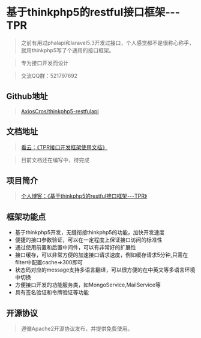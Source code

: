 基于thinkphp5的restful接口框架---TPR
===============

> 之前有用过phalapi和laravel5.3开发过接口，个人感觉都不是很称心称手，就用thinkphp5写了个通用的接口框架。

> 专为接口开发而设计

> 交流QQ群：521797692

## Github地址
> [AxiosCros/thinkphp5-restfulapi](https://github.com/AxiosCros/thinkphp5-restfulapi.git)

## 文档地址
> [看云：《TPR接口开发框架使用文档》](http://www.kancloud.cn/axios/tpr)

> 目前文档还在编写中，待完成

## 项目简介
> [个人博客：《基于thinkphp5的restful接口框架---TPR》](https://hanxv.cn/archives/88.html)

## 框架功能点
* 基于thinkphp5开发，无缝衔接thinkphp5的功能，加快开发速度
* 便捷的接口参数验证，可以在一定程度上保证接口访问的标准性
* 通过使用前置和后置中间件，可以有非常好的扩展性
* 接口缓存，可以非常方便的加速接口请求速度，例如缓存请求5分钟,只需在filter中配置cache=>300即可
* 状态码对应的message支持多语言翻译，可以很方便的在中英文等多语言环境中切换
* 方便接口开发的功能服务类，如MongoService,MailService等
* 具有签名验证和令牌验证等功能

## 开源协议
> 遵循Apache2开源协议发布，并提供免费使用。